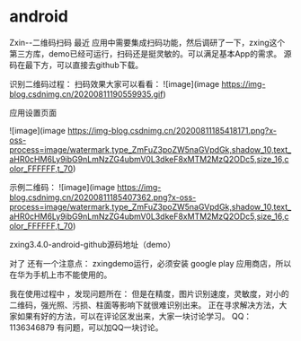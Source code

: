 # android
Zxin--二维码扫码
最近 应用中需要集成扫码功能，然后调研了一下，zxing这个第三方库，demo已经可运行，扫码还是挺灵敏的。可以满足基本App的需求。
源码在最下方，可以直接去github下载。

识别二维码过程：
扫码效果大家可以看看：
![image](image https://img-blog.csdnimg.cn/20200811190559935.gif)

应用设置页面

![image](image https://img-blog.csdnimg.cn/20200811185418171.png?x-oss-process=image/watermark,type_ZmFuZ3poZW5naGVpdGk,shadow_10,text_aHR0cHM6Ly9ibG9nLmNzZG4ubmV0L3dkeF8xMTM2MzQ2ODc5,size_16,color_FFFFFF,t_70)

示例二维码：
![image](image https://img-blog.csdnimg.cn/20200811185407362.png?x-oss-process=image/watermark,type_ZmFuZ3poZW5naGVpdGk,shadow_10,text_aHR0cHM6Ly9ibG9nLmNzZG4ubmV0L3dkeF8xMTM2MzQ2ODc5,size_16,color_FFFFFF,t_70)

zxing3.4.0-android-github源码地址（demo）

对了 还有一个注意点：
zxingdemo运行，必须安装 google play 应用商店，所以 在华为手机上市不能使用的。

我在使用过程中 ，发现问题所在：
但是在精度，图片识别速度，灵敏度，对小的二维码，强光照、污损、柱面等影响下就很难识别出来。
正在寻求解决方法，大家如果有好的方法，可以在评论区发出来，大家一块讨论学习。
QQ： 1136346879
有问题，可以加QQ一块讨论。
